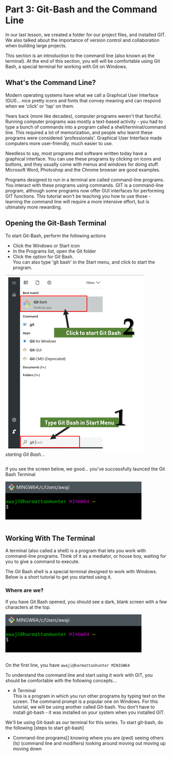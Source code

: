 # Part 3: Git-Bash and the Command Line

In our last lesson, we created a folder for our project files, and installed GIT. We also talked about the importance of version control and collaboration when building large projects.

This section is an introduction to the command line (also known as the terminal). At the end of this section, you will will be comfortable using Git Bash, a special terminal for working with Git on Windows.

## What's the Command Line?
Modern operating systems have what we call a Graphical User Interface (GUI)... nice pretty icons and fonts that convey meaning and can respond when we 'click' or 'tap' on them. 

Years back (more like decades), computer programs weren't that fanciful. Running computer programs was mostly a text-based activity - you had to type a bunch of commands into a program called a shell/terminal/command line. This required a lot of memorization, and people who learnt these programs were considered 'professionals'. Graphical User Interface made computers more user-friendly, much easier to use.

Needless to say, most programs and software written today have a graphical interface. You can use these programs by clicking on icons and buttons, and they usually come with menus and windows for doing stuff. Microsoft Word, Photoshop and the Chrome browser are good examples.

Programs designed to run in a terminal are called command-line programs. You interact with these programs using commands. GIT is a command-line program, although some programs now offer GUI interfaces for performing GIT functions. This tutorial won't be teaching you how to use those - learning the command line will require a more intensive effort, but is ultimately more rewarding.

## Opening the Git-Bash Terminal
To start Git-Bash, perform the following actions  
 - Click the Windows or Start icon
 - In the Programs list, open the Git folder
 - Click the option for Git Bash.  
You can also type 'git bash' in the Start menu, and click to start the program.  

![Using GitBash](./screenshots/11-GitBash.png)  
*starting Git Bash...*
<pre>
</pre>

If you see the screen below, we good...  you've successfully launced the Git Bash Terminal

![GitBash](./screenshots/12-GitBashPrompt.png)  
<pre>
</pre>


## Working With The Terminal
A terminal (also called a shell) is a program that lets you work with command-line programs. Think of it as a mediator, or house boy, waiting for you to give a command to execute.

The Git Bash shell is a special terminal designed to work with Windows. Below is a short tutorial to get you started using it.

### Where are we?
 If you have Git Bash opened, you should see a dark, blank screen with a few characters at the top.  

 
![GitBash](./screenshots/12-GitBashPrompt.png)  
<pre>
</pre>
On the first line, you have 
`awaji@harmattanhunter MINIGW64 `



To understand the command line and start using it work with GIT, you should be comfortable with the following concepts...
 - A Terminal  
 This is a program in which you run other programs by typing text on the screen. The command prompt is a popular one on Windows. For this tutorial, we will be using another called Git-bash. You don't have to install git-bash - it was installed on your system when you installed GIT.

 We'll be using Git-bash as our terminal for this series. To start git-bash, do the following 
 [steps to start git-bash]

- Command-line programs[]
    knowing where you are (pwd)
    seeing others (ls) (command line and modifiers)
    looking around
    moving out
    moving up
    moving down


